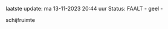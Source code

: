 laatste update: 
ma 13-11-2023 20:44   uur 
Status: FAALT - geel - 
<div class="service Y">schijfruimte</div>